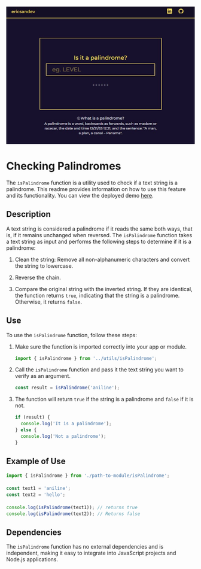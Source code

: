 ![Palindrome React](./public/preview.jpg)

# Checking Palindromes

The `isPalindrome` function is a utility used to check if a text string is a palindrome. This readme provides information on how to use this feature and its functionality.
You can view the deployed demo [here](https://checking-palindrome.vercel.app/).

## Description

A text string is considered a palindrome if it reads the same both ways, that is, if it remains unchanged when reversed. The `isPalindrome` function takes a text string as input and performs the following steps to determine if it is a palindrome:

1. Clean the string: Remove all non-alphanumeric characters and convert the string to lowercase.

2. Reverse the chain.

3. Compare the original string with the inverted string. If they are identical, the function returns `true`, indicating that the string is a palindrome. Otherwise, it returns `false`.

## Use

To use the `isPalindrome` function, follow these steps:

1. Make sure the function is imported correctly into your app or module.

    ```javascript
   import { isPalindrome } from '../utils/isPalindrome';
    ```

2. Call the `isPalindrome` function and pass it the text string you want to verify as an argument.

    ```javascript
    const result = isPalindrome('aniline');
    ```

3. The function will return `true` if the string is a palindrome and `false` if it is not.

    ```javascript
    if (result) {
      console.log('It is a palindrome');
    } else {
      console.log('Not a palindrome');
    }
    ```

## Example of Use

```javascript
import { isPalindrome } from './path-to-module/isPalindrome';

const text1 = 'aniline';
const text2 = 'hello';

console.log(isPalindrome(text1)); // returns true
console.log(isPalindrome(text2)); // Returns false
```

## Dependencies

The `isPalindrome` function has no external dependencies and is independent, making it easy to integrate into JavaScript projects and Node.js applications.
